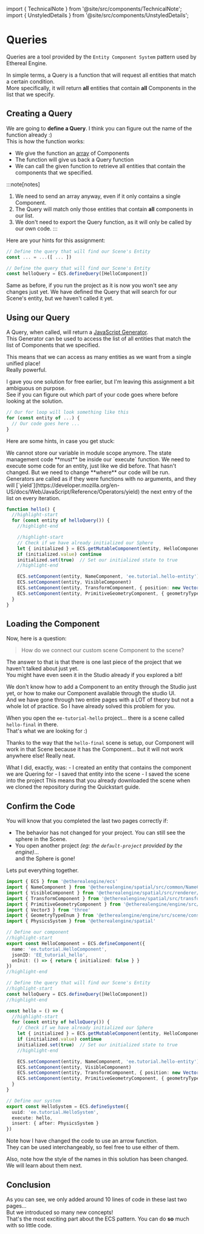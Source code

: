 import { TechnicalNote } from '@site/src/components/TechnicalNote';
import { UnstyledDetails } from '@site/src/components/UnstyledDetails';

# Queries
Queries are a tool provided by the `Entity Component System` pattern used by Ethereal Engine.  

In simple terms, a Query is a function that will request all entities that match a certain condition.  
More specifically, it will return **all** entities that contain **all** Components in the list that we specify.  

## Creating a Query
We are going to **define a Query**. I think you can figure out the name of the function already :)  
This is how the function works:
- We give the function an [array](https://developer.mozilla.org/en-US/docs/Web/JavaScript/Reference/Global_Objects/Array) of Components
- The function will give us back a Query function
- We can call the given function to retrieve all entities that contain the components that we specified.

:::note[notes]
1. We need to send an array anyway, even if it only contains a single Component.  
2. The Query will match only those entities that contain **all** components in our list.  
3. We don't need to export the Query function, as it will only be called by our own code.
:::

Here are your hints for this assignment:  
```ts
// Define the query that will find our Scene's Entity
const ... = ...([ ... ])
```

<TechnicalNote title="Solution">

```ts
// Define the query that will find our Scene's Entity
const helloQuery = ECS.defineQuery([HelloComponent])
```
</TechnicalNote>
Same as before, if you run the project as it is now you won't see any changes just yet.  
We have defined the Query that will search for our Scene's entity, but we haven't called it yet.

## Using our Query
A Query, when called, will return a [JavaScript Generator](https://developer.mozilla.org/en-US/docs/Web/JavaScript/Guide/Iterators_and_Generators#generator_functions).  
This Generator can be used to access the list of all entities that match the list of Components that we specified.  

This means that we can access as many entities as we want from a single unified place!  
Really powerful.  

I gave you one solution for free earlier, but I'm leaving this assignment a bit ambiguous on purpose.  
See if you can figure out which part of your code goes where before looking at the solution.  
```ts
// Our for loop will look something like this
for (const entity of ...) {
  // Our code goes here ...
}
```

Here are some hints, in case you get stuck:  

<TechnicalNote title="Hints">
<UnstyledDetails title="1. Initialized Variable">
We cannot store our variable in module scope anymore.  
The state management code **must** be inside our `execute` function.
</UnstyledDetails>
<UnstyledDetails title="2. Entity Loop">
We need to execute some code for an entity, just like we did before. That hasn't changed.  
But we need to change **where** our code will be run.
</UnstyledDetails>
<UnstyledDetails title="3. JavaScript Generator">
Generators are called as if they were functions with no arguments, and they will [`yield`](https://developer.mozilla.org/en-US/docs/Web/JavaScript/Reference/Operators/yield) the next entry of the list on every iteration.      
</UnstyledDetails>
</TechnicalNote>

<TechnicalNote title="Solution">

```ts
function hello() {
  //highlight-start
  for (const entity of helloQuery()) {
    //highlight-end

    //highlight-start
    // Check if we have already initialized our Sphere
    let { initialized } = ECS.getMutableComponent(entity, HelloComponent)
    if (initialized.value) continue
    initialized.set(true)  // Set our initialized state to true
    //highlight-end

    ECS.setComponent(entity, NameComponent, 'ee.tutorial.hello-entity')
    ECS.setComponent(entity, VisibleComponent)
    ECS.setComponent(entity, TransformComponent, { position: new Vector3(0, 1, 0) })
    ECS.setComponent(entity, PrimitiveGeometryComponent, { geometryType: GeometryTypeEnum.SphereGeometry })
  }
}
```
</TechnicalNote>

## Loading the Component
Now, here is a question:
> How do we connect our custom scene Component to the scene?  

The answer to that is that there is one last piece of the project that we haven't talked about just yet.  
You might have even seen it in the Studio already if you explored a bit!  

We don't know how to add a Component to an entity through the Studio just yet, or how to make our Component available through the studio UI.  
And we have gone through two entire pages with a LOT of theory but not a whole lot of practice. So I have already solved this problem for you.  

When you open the `ee-tutorial-hello` project... there is a scene called `hello-final` in there.  
That's what we are looking for :)

Thanks to the way that the `hello-final` scene is setup, our Component will work in that Scene because it has the Component... but it will not work anywhere else! Really neat.  

<TechnicalNote>
What I did, exactly, was:
- I created an entity that contains the component we are Quering for
- I saved that entity into the scene
- I saved the scene into the project
This means that you already downloaded the scene when we cloned the repository during the Quickstart guide.  
</TechnicalNote>

## Confirm the Code
You will know that you completed the last two pages correctly if:
- The behavior has not changed for your project. You can still see the sphere in the Scene.  
- You open another project _(eg: the `default-project` provided by the engine)_...  
  and the Sphere is gone!

Lets put everything together.  

<TechnicalNote title="Full Solution">

```ts title="ee-tutorial-hello/src/Hello.ts" showLineNumbers
import { ECS } from '@etherealengine/ecs'
import { NameComponent } from '@etherealengine/spatial/src/common/NameComponent'
import { VisibleComponent } from '@etherealengine/spatial/src/renderer/components/VisibleComponent'
import { TransformComponent } from '@etherealengine/spatial/src/transform/components/TransformComponent'
import { PrimitiveGeometryComponent } from '@etherealengine/engine/src/scene/components/PrimitiveGeometryComponent'
import { Vector3 } from 'three'
import { GeometryTypeEnum } from '@etherealengine/engine/src/scene/constants/GeometryTypeEnum'
import { PhysicsSystem } from '@etherealengine/spatial'

// Define our component
//highlight-start
export const HelloComponent = ECS.defineComponent({
  name: 'ee.tutorial.HelloComponent',
  jsonID: 'EE_tutorial_hello',
  onInit: () => { return { initialized: false } }
})
//highlight-end

// Define the query that will find our Scene's Entity
//highlight-start
const helloQuery = ECS.defineQuery([HelloComponent])
//highlight-end

const hello = () => {
  //highlight-start
  for (const entity of helloQuery()) {
    // Check if we have already initialized our Sphere
    let { initialized } = ECS.getMutableComponent(entity, HelloComponent)
    if (initialized.value) continue
    initialized.set(true)  // Set our initialized state to true
    //highlight-end

    ECS.setComponent(entity, NameComponent, 'ee.tutorial.hello-entity')
    ECS.setComponent(entity, VisibleComponent)
    ECS.setComponent(entity, TransformComponent, { position: new Vector3(0, 1, 0) })
    ECS.setComponent(entity, PrimitiveGeometryComponent, { geometryType: GeometryTypeEnum.SphereGeometry })
  }
}

// Define our system
export const HelloSystem = ECS.defineSystem({
  uuid: 'ee.tutorial.HelloSystem',
  execute: hello,
  insert: { after: PhysicsSystem }
})
```
Note how I have changed the code to use an arrow function.  
They can be used interchangeably, so feel free to use either of them.  

Also, note how the style of the names in this solution has been changed.  
We will learn about them next.  
</TechnicalNote>

## Conclusion
As you can see, we only added around 10 lines of code in these last two pages...  
But we introduced so many new concepts!  
That's the most exciting part about the ECS pattern. You can do **so** much with so little code.

